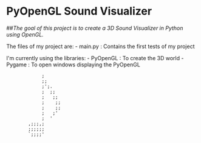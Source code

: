 # PyOpenGL Sound Visualizer

##*The goal of this project is to create a 3D Sound Visualizer in Python using OpenGL.*

The files of my project are:
	- main.py : Contains the first tests of my project

I'm currently using the libraries:
	- PyOpenGL : To create the 3D world
	- Pygame : To open windows displaying the PyOpenGL


			     ; 
			     ;;
			     ;';.
			     ;  ;;
			     ;   ;;
			     ;    ;;
			     ;    ;;
			     ;   ;'
			     ;  ' 
			,;;;,; 
			;;;;;;
			`;;;;'

